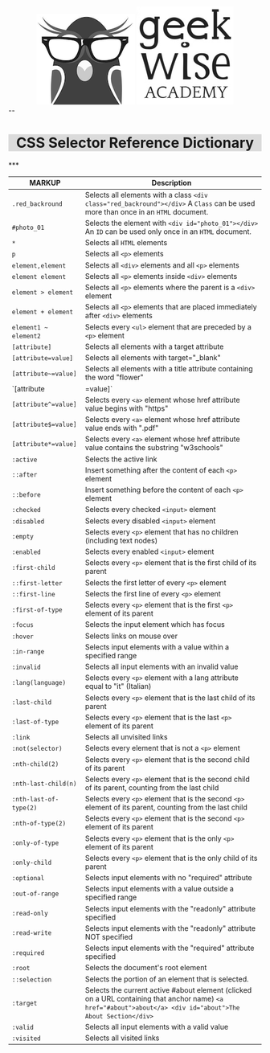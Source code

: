 
<div align='center'>
<img src='images/geekwise_logo_owl_bw_small.png' alt='geekwise'>
<img src='images/geekwise_logo_txt_bw_small.png' alt='geekwise'>
</div>
--
<h1 align='center' style='
background-color:#dbdbdb;'>
CSS Selector Reference Dictionary
</h1>
***

MARKUP	        | Description
--------------- | ---------------
`.red_backround` 			|	Selects all elements with a class `<div class="red_backround"></div>` A `Class` can be used more than once in an `HTML` document.
`#photo_01` 				|	Selects the element with `<div id="photo_01"></div>` An `ID` can be used only once in an `HTML` document.
`*` 								|	Selects all `HTML` elements
`p` 								|	Selects all `<p>` elements
`element,element` |	Selects all `<div>` elements and all `<p>` elements
`element element` |	Selects all `<p>` elements inside `<div>` elements
`element > element` |	Selects all `<p>` elements where the parent is a `<div>` element
`element + element` |	Selects all `<p>` elements that are placed immediately after `<div>` elements
`element1 ~ element2` |	Selects every `<ul>` element that are preceded by a `<p>` element
`[attribute]` |	Selects all elements with a target attribute
`[attribute=value]` |	Selects all elements with target="_blank"
`[attribute~=value]` |	Selects all elements with a title attribute containing the word "flower"
`[attribute|=value]` |	Selects all elements with a lang attribute value starting with "en"
`[attribute^=value]` |	Selects every `<a>` element whose href attribute value begins with "https"
`[attribute$=value]` |	Selects every `<a>` element whose href attribute value ends with ".pdf"
`[attribute*=value]` |	Selects every `<a>` element whose href attribute value contains the substring "w3schools"
`:active` |	Selects the active link
`::after` |	Insert something after the content of each `<p>` element
`::before` |	Insert something before the content of each `<p>` element
`:checked` |	Selects every checked `<input>` element
`:disabled` |	Selects every disabled `<input>` element
`:empty` |	Selects every `<p>` element that has no children (including text nodes)
`:enabled` |	Selects every enabled `<input>` element
`:first-child` |	Selects every `<p>` element that is the first child of its parent
`::first-letter` |	Selects the first letter of every `<p>` element
`::first-line` |	Selects the first line of every `<p>` element
`:first-of-type` |	Selects every `<p>` element that is the first `<p>` element of its parent
`:focus` |	Selects the input element which has focus
`:hover` |	Selects links on mouse over
`:in-range` |	Selects input elements with a value within a specified range
`:invalid` |	Selects all input elements with an invalid value
`:lang(language)` |	Selects every `<p>` element with a lang attribute equal to "it" (Italian)
`:last-child` |	Selects every `<p>` element that is the last child of its parent
`:last-of-type` |	Selects every `<p>` element that is the last `<p>` element of its parent
`:link` |	Selects all unvisited links
`:not(selector)` |	Selects every element that is not a `<p>` element
`:nth-child(2)` |	Selects every `<p>` element that is the second child of its parent
`:nth-last-child(n)` |	Selects every `<p>` element that is the second child of its parent, counting from the last child
`:nth-last-of-type(2)` |	Selects every `<p>` element that is the second `<p>` element of its parent, counting from the last child
`:nth-of-type(2)` |	Selects every `<p>` element that is the second `<p>` element of its parent
`:only-of-type` |	Selects every `<p>` element that is the only `<p>` element of its parent
`:only-child` |	Selects every `<p>` element that is the only child of its parent
`:optional` |	Selects input elements with no "required" attribute
`:out-of-range` |	Selects input elements with a value outside a specified range
`:read-only` |	Selects input elements with the "readonly" attribute specified
`:read-write` |	Selects input elements with the "readonly" attribute NOT specified
`:required` |	Selects input elements with the "required" attribute specified
`:root` |	Selects the document's root element
`::selection` |	Selects the portion of an element that is selected.
`:target` |	Selects the current active #about element (clicked on a URL containing that anchor name) `<a href="#about">about</a> <div id="about">The About Section</div>`
`:valid` |	Selects all input elements with a valid value
`:visited` |	Selects all visited links
